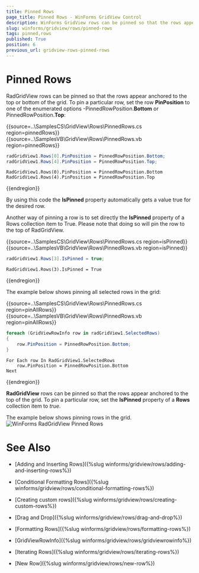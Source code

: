 ```yaml
---
title: Pinned Rows
page_title: Pinned Rows - WinForms GridView Control
description: WinForms GridView rows can be pinned so that the rows appear anchored to the top or bottom of the grid.
slug: winforms/gridview/rows/pinned-rows
tags: pinned,rows
published: True
position: 6
previous_url: gridview-rows-pinned-rows
---
```


# Pinned Rows

RadGridView rows can be pinned so that the rows appear anchored to the top or bottom of the grid. To pin a particular row, set the row __PinPosition__ to one of the enumerated options -PinnedRowPosition.__Bottom__ or PinnedRowPosition.__Top__:

{{source=..\SamplesCS\GridView\Rows\PinnedRows.cs region=pinnedRows}} 
{{source=..\SamplesVB\GridView\Rows\PinnedRows.vb region=pinnedRows}} 

````C#
radGridView1.Rows[0].PinPosition = PinnedRowPosition.Bottom;
radGridView1.Rows[4].PinPosition = PinnedRowPosition.Top;

````
````VB.NET
RadGridView1.Rows(0).PinPosition = PinnedRowPosition.Bottom
RadGridView1.Rows(4).PinPosition = PinnedRowPosition.Top

````

{{endregion}} 

By using this code the __IsPinned__ property automatically gets a value true for the desired row.

Another way of pinning a row is to set directly the __IsPinned__ property of a Rows collection item to True. Please note that doing so will pin the row to the top of RadGridView.

{{source=..\SamplesCS\GridView\Rows\PinnedRows.cs region=isPinned}} 
{{source=..\SamplesVB\GridView\Rows\PinnedRows.vb region=isPinned}} 

````C#
radGridView1.Rows[3].IsPinned = true;

````
````VB.NET
RadGridView1.Rows(3).IsPinned = True

````

{{endregion}} 

The example below shows pinning all selected rows in the grid:

{{source=..\SamplesCS\GridView\Rows\PinnedRows.cs region=pinAllRows}} 
{{source=..\SamplesVB\GridView\Rows\PinnedRows.vb region=pinAllRows}} 

````C#
foreach (GridViewRowInfo row in radGridView1.SelectedRows)
{
    row.PinPosition = PinnedRowPosition.Bottom;
}

````
````VB.NET
For Each row In RadGridView1.SelectedRows
    row.PinPosition = PinnedRowPosition.Bottom
Next

````

{{endregion}} 

__RadGridView__ rows can be pinned so that the rows appear anchored to the top of the grid. To pin a particular row, set the __IsPinned__ property of a __Rows__ collection item to  *true*.

The example below shows pinning rows in the grid.<br> ![WinForms RadGridView Pinned Rows](images/gridview-rows-pinned-rows002.png)


# See Also
* [Adding and Inserting Rows]({%slug winforms/gridview/rows/adding-and-inserting-rows%})

* [Conditional Formatting Rows]({%slug winforms/gridview/rows/conditional-formatting-rows%})

* [Creating custom rows]({%slug winforms/gridview/rows/creating-custom-rows%})

* [Drag and Drop]({%slug winforms/gridview/rows/drag-and-drop%})

* [Formatting Rows]({%slug winforms/gridview/rows/formatting-rows%})

* [GridViewRowInfo]({%slug winforms/gridview/rows/gridviewrowinfo%})

* [Iterating Rows]({%slug winforms/gridview/rows/iterating-rows%})

* [New Row]({%slug winforms/gridview/rows/new-row%})

